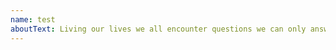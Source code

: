 ```yaml
---
name: test
aboutText: Living our lives we all encounter questions we can only answer for ourselves. Answering these questions reveals our individuality as we are all a product of our being and circumstances. Sharing these autonomous answers is interesting as they give insight into different points of view and offer room for discussion. Creation to me is the methodology to question and reveal myself and reveal humankind to oneself. It is the method to communicate, explore, connect via the universal language of imagination and personal interpretation. To create is my way to ask and give questions to life, to the universe, to existence.  I practice across media focusing on the interaction of the human condition, perspectives and environments.
---
```

